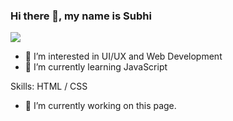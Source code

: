 ### Hi there 👋, my name is Subhi
![](https://media-exp1.licdn.com/dms/image/C5616AQHxub-zeaYpZw/profile-displaybackgroundimage-shrink_200_800/0/1645331354038?e=1651708800&v=beta&t=SmfGVP8erEgLJYxGC000JXd79DToqTe6ve3ezdK-V6M)

- 👀 I’m interested in UI/UX and Web Development
- 🌱 I’m currently learning JavaScript

Skills: HTML / CSS

- 🔭 I’m currently working on this page. 





<!---
Subhi-c/Subhi-c is a ✨ special ✨ repository because its `README.md` (this file) appears on your GitHub profile.
You can click the Preview link to take a look at your changes.
--->
